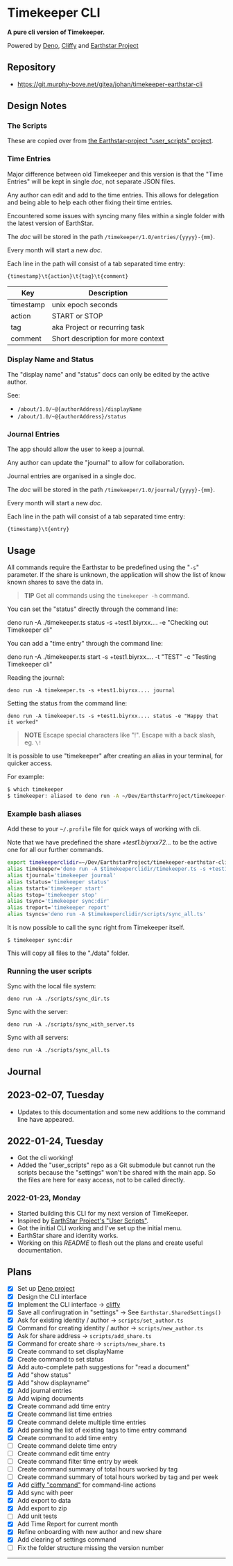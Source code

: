 # Timekeeper CLI

**A pure cli version of Timekeeper.**

Powered by [Deno](https://deno.land), [Cliffy](https://deno.land/x/cliffy) and
[Earthstar Project](https://github.com/earthstar-project/earthstar)

## Repository

- <https://git.murphy-bove.net/gitea/johan/timekeeper-earthstar-cli>

## Design Notes

### The Scripts

These are copied over from
[the Earthstar-project "user_scripts" project](https://github.com/earthstar-project/user_scripts).

### Time Entries

Major difference between old Timekeeper and this version is that the "Time
Entries" will be kept in single _doc_, not separate JSON files.

Any author can edit and add to the time entries. This allows for delegation and
being able to help each other fixing their time entries.

Encountered some issues with syncing many files within a single folder with the
latest version of EarthStar.

The _doc_ will be stored in the path `/timekeeper/1.0/entries/{yyyy}-{mm}`.

Every month will start a new _doc_.

Each line in the path will consist of a tab separated time entry:

    {timestamp}\t{action}\t{tag}\t{comment}

| Key       | Description                        |
| --------- | ---------------------------------- |
| timestamp | unix epoch seconds                 |
| action    | START or STOP                      |
| tag       | aka Project or recurring task      |
| comment   | Short description for more context |

### Display Name and Status

The "display name" and "status" docs can only be edited by the active author.

See:

- `/about/1.0/~@{authorAddress}/displayName`
- `/about/1.0/~@{authorAddress}/status`

### Journal Entries

The app should allow the user to keep a journal.

Any author can update the "journal" to allow for collaboration.

Journal entries are organised in a single doc.

The _doc_ will be stored in the path `/timekeeper/1.0/journal/{yyyy}-{mm}`.

Every month will start a new _doc_.

Each line in the path will consist of a tab separated time entry:

    {timestamp}\t{entry}

## Usage

All commands require the Earthstar to be predefined using the "`-s`" parameter. If the share is unknown, the application will show the list of know known shares to save the data in.

> **TIP** Get all commands using the `timekeeper -h` command.

You can set the "status" directly through the command line:

  deno run -A ./timekeeper.ts status -s +test1.biyrxx....  -e "Checking out Timekeeper cli"

You can add a "time entry" through the command line:

  deno run -A ./timekeeper.ts start -s +test1.biyrxx....  -t "TEST" -c "Testing Timekeeper cli"

Reading the journal:

    deno run -A timekeeper.ts -s +test1.biyrxx.... journal

Setting the status from the command line:

    deno run -A timekeeper.ts -s +test1.biyrxx.... status -e "Happy that it worked"


> **NOTE**  Escape special characters like "!". Escape with a back slash, eg. `\!`

It is possible to use "timekeeper" after creating an alias in your terminal, for quicker access.

For example:

```bash
$ which timekeeper
$ timekeeper: aliased to deno run -A ~/Dev/EarthstarProject/timekeeper-earthstar-cli/timekeeper.ts -s +test1.biyrxx...
```

### Example bash aliases

Add these to your `~/.profile` file for quick ways of working with cli.

Note that we have predefined the share _+test1.biyrxx72..._ to be the active one for all our further commands.

```bash
export timekeeperclidir=~/Dev/EarthstarProject/timekeeper-earthstar-cli/
alias timekeeper='deno run -A $timekeeperclidir/timekeeper.ts -s +test1.biyrxx72...'
alias tjournal='timekeeper journal'
alias tstatus='timekeeper status'
alias tstart='timekeeper start'
alias tstop='timekeeper stop'
alias tsync='timekeeper sync:dir'
alias treport='timekeeper report'
alias tsyncs='deno run -A $timekeeperclidir/scripts/sync_all.ts'
```

It is now possible to call the sync right from Timekeeper itself.

    $ timekeeper sync:dir

This will copy all files to the "./data" folder.

### Running the user scripts

Sync with the local file system:

    deno run -A ./scripts/sync_dir.ts  

Sync with the server:

    deno run -A ./scripts/sync_with_server.ts

Sync with all servers:

    deno run -A ./scripts/sync_all.ts

## Journal

## 2023-02-07, Tuesday

- Updates to this documentation and some new additions to the command line have appeared.

## 2022-01-24, Tuesday

- Got the cli working!
- Added the "user_scripts" repo as a Git submodule but cannot run the scripts
  because the "settings" won't be shared with the main app. So the files are
  here for easy access, not to be called directly.

### 2022-01-23, Monday

- Started building this CLI for my next version of TimeKeeper.
- Inspired by
  [EarthStar Project's "User Scripts"](https://github.com/earthstar-project/user_scripts).
- Got the initial CLI working and I've set up the initial menu.
- EarthStar share and identity works.
- Working on this _README_ to flesh out the plans and create useful
  documentation.

## Plans

- [x] Set up [Deno project](https://deno.land)
- [x] Design the CLI interface
- [x] Implement the CLI interface -> [cliffy](https://deno.land/x/cliffy)
- [x] Save all confirugration in "settings" -> See `Earthstar.SharedSettings()`
- [x] Ask for existing identity / author -> `scripts/set_author.ts`
- [x] Command for creating identity / author -> `scripts/new_author.ts`
- [x] Ask for share address -> `scripts/add_share.ts`
- [x] Command for create share -> `scripts/new_share.ts`
- [x] Create command to set displayName
- [x] Create command to set status
- [x] Add auto-complete path suggestions for "read a document"
- [x] Add "show status"
- [x] Add "show displayname"
- [x] Add journal entries
- [x] Add wiping documents
- [x] Create command add time entry
- [x] Create command list time entries
- [x] Create command delete multiple time entries
- [x] Add parsing the list of existing tags to time entry command
- [x] Create command to add time entry
- [ ] Create command delete time entry
- [ ] Create command edit time entry
- [ ] Create command filter time entry by week
- [ ] Create command summary of total hours worked by tag
- [ ] Create command summary of total hours worked by tag and per week
- [x] Add [cliffy "command"](https://cliffy.io/docs@v0.25.7/command) for
      command-line actions
- [x] Add sync with peer
- [x] Add export to data
- [x] Add export to zip
- [ ] Add unit tests
- [x] Add Time Report for current month
- [x] Refine onboarding with new author and new share
- [x] Add clearing of settings command
- [ ] Fix the folder structure missing the version number

---
